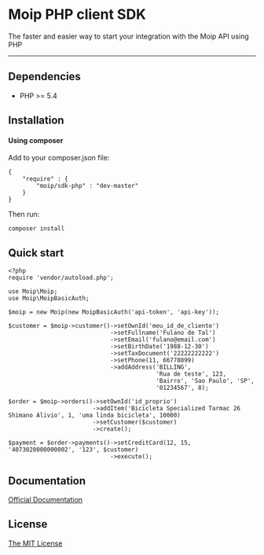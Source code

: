 # Moip PHP client SDK
The faster and easier way to start your integration with the Moip API using PHP

---

## Dependencies

* PHP >= 5.4

## Installation

#### Using composer

Add to your composer.json file:

    {
        "require" : {
            "moip/sdk-php" : "dev-master"
        }
    }
    
Then run:

    composer install
    
## Quick start

    <?php
    require 'vendor/autoload.php';

    use Moip\Moip;
    use Moip\MoipBasicAuth;

    $moip = new Moip(new MoipBasicAuth('api-token', 'api-key'));
    
    $customer = $moip->customer()->setOwnId('meu_id_de_cliente')
                                 ->setFullname('Fulano de Tal')
                                 ->setEmail('fulano@email.com')
                                 ->setBirthDate('1988-12-30')
                                 ->setTaxDocument('22222222222')
                                 ->setPhone(11, 66778899)
                                 ->addAddress('BILLING',
                                              'Rua de teste', 123,
                                              'Bairro', 'Sao Paulo', 'SP',
                                              '01234567', 8);

    $order = $moip->orders()->setOwnId('id_proprio')
                            ->addItem('Bicicleta Specialized Tarmac 26 Shimano Alivio', 1, 'uma linda bicicleta', 10000)
                            ->setCustomer($customer)
                            ->create();
                            
    $payment = $order->payments()->setCreditCard(12, 15, '4073020000000002', '123', $customer)
                                 ->execute();

## Documentation

[Official Documentation](#)

## License

[The MIT License](https://github.com/moip/php-sdk/blob/master/LICENSE)